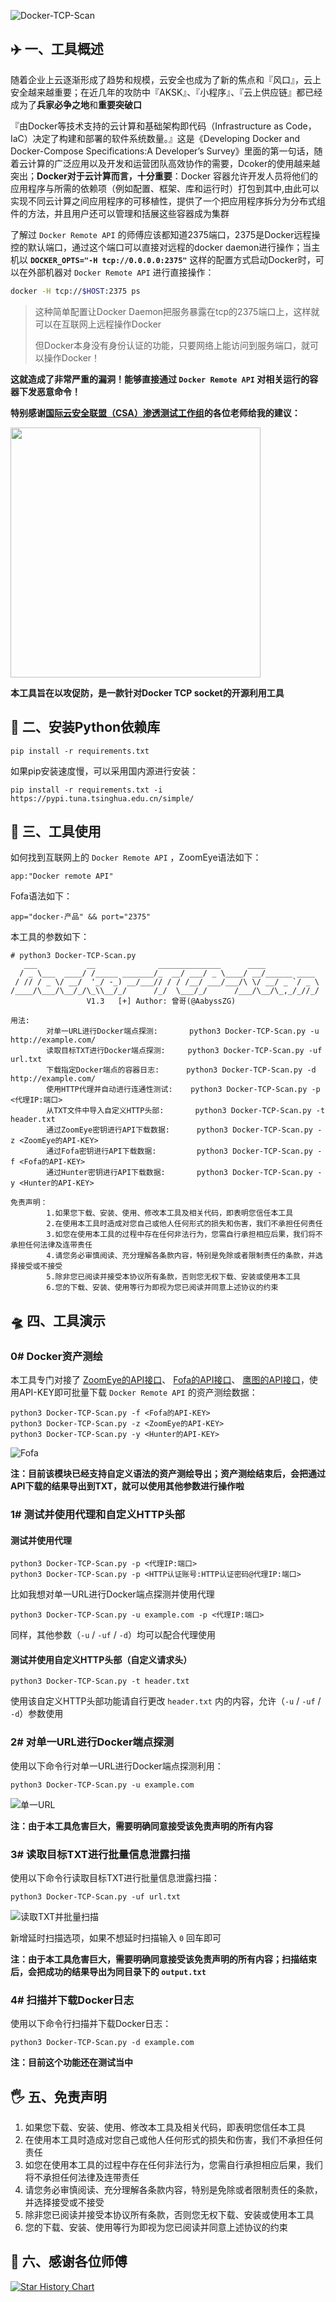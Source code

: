 ![Docker-TCP-Scan](https://socialify.git.ci/AabyssZG/Docker-TCP-Scan/image?description=1&font=Raleway&forks=1&issues=1&language=1&logo=https%3A%2F%2Favatars.githubusercontent.com%2Fu%2F54609266%3Fv%3D4&name=1&owner=1&pattern=Signal&stargazers=1&theme=Dark)

## ✈️ 一、工具概述
随着企业上云逐渐形成了趋势和规模，云安全也成为了新的焦点和『风口』，云上安全越来越重要；在近几年的攻防中『AKSK』、『小程序』、『云上供应链』都已经成为了**兵家必争之地**和**重要突破口**

『由Docker等技术支持的云计算和基础架构即代码（Infrastructure as Code，IaC）决定了构建和部署的软件系统数量。』这是《Developing Docker and Docker-Compose Specifications:A Developer’s Survey》里面的第一句话，随着云计算的广泛应用以及开发和运营团队高效协作的需要，Dcoker的使用越来越突出；**Docker对于云计算而言，十分重要**：Docker 容器允许开发人员将他们的应用程序与所需的依赖项（例如配置、框架、库和运行时）打包到其中,由此可以实现不同云计算之间应用程序的可移植性，提供了一个把应用程序拆分为分布式组件的方法，并且用户还可以管理和括展这些容器成为集群

了解过 `Docker Remote API` 的师傅应该都知道2375端口，2375是Docker远程操控的默认端口，通过这个端口可以直接对远程的docker daemon进行操作；当主机以 **`DOCKER_OPTS="-H tcp://0.0.0.0:2375"`** 这样的配置方式启动Docker时，可以在外部机器对 `Docker Remote API` 进行直接操作：

```bash
docker -H tcp://$HOST:2375 ps
```

> 这种简单配置让Docker Daemon把服务暴露在tcp的2375端口上，这样就可以在互联网上远程操作Docker
>
> 但Docker本身没有身份认证的功能，只要网络上能访问到服务端口，就可以操作Docker！

**这就造成了非常严重的漏洞！能够直接通过 `Docker Remote API` 对相关运行的容器下发恶意命令！**

**特别感谢[国际云安全联盟（CSA）渗透测试工作组](https://www.c-csa.cn)的各位老师给我的建议：**

<img src="https://www.c-csa.cn/u_file/photo/20200609/053979bc45.png" width="400">

**本工具旨在以攻促防，是一款针对Docker TCP socket的开源利用工具**

## 🚨 二、安装Python依赖库
```
pip install -r requirements.txt
```

如果pip安装速度慢，可以采用国内源进行安装：

```
pip install -r requirements.txt -i https://pypi.tuna.tsinghua.edu.cn/simple/
```

## 🐉 三、工具使用

如何找到互联网上的 `Docker Remote API` ，ZoomEye语法如下：

```
app:"Docker remote API"
```

Fofa语法如下：

```
app="docker-产品" && port="2375"
```

本工具的参数如下：

```
# python3 Docker-TCP-Scan.py
   ___           __              ______________      ____
  / _ \___  ____/ /_____ _______/_  __/ ___/ _ \____/ __/______ ____
 / // / _ \/ __/  '_/ -_) __/___// / / /__/ ___/___/\ \/ __/ _ `/ _ \
/____/\___/\__/_/\_\\__/_/      /_/  \___/_/      /___/\__/\_,_/_//_/
                 V1.3   [+] Author: 曾哥(@AabyssZG)

用法:
        对单一URL进行Docker端点探测:       python3 Docker-TCP-Scan.py -u http://example.com/
        读取目标TXT进行Docker端点探测:     python3 Docker-TCP-Scan.py -uf url.txt
        下载指定Docker端点的容器日志:      python3 Docker-TCP-Scan.py -d http://example.com/
        使用HTTP代理并自动进行连通性测试:    python3 Docker-TCP-Scan.py -p <代理IP:端口>
        从TXT文件中导入自定义HTTP头部:       python3 Docker-TCP-Scan.py -t header.txt
        通过ZoomEye密钥进行API下载数据:      python3 Docker-TCP-Scan.py -z <ZoomEye的API-KEY>
        通过Fofa密钥进行API下载数据:         python3 Docker-TCP-Scan.py -f <Fofa的API-KEY>
        通过Hunter密钥进行API下载数据:       python3 Docker-TCP-Scan.py -y <Hunter的API-KEY>

免责声明：
        1.如果您下载、安装、使用、修改本工具及相关代码，即表明您信任本工具
        2.在使用本工具时造成对您自己或他人任何形式的损失和伤害，我们不承担任何责任
        3.如您在使用本工具的过程中存在任何非法行为，您需自行承担相应后果，我们将不承担任何法律及连带责任
        4.请您务必审慎阅读、充分理解各条款内容，特别是免除或者限制责任的条款，并选择接受或不接受
        5.除非您已阅读并接受本协议所有条款，否则您无权下载、安装或使用本工具
        6.您的下载、安装、使用等行为即视为您已阅读并同意上述协议的约束
```

## 🛸 四、工具演示

### 0# Docker资产测绘

本工具专门对接了 [ZoomEye的API接口](https://www.zoomeye.org/doc)、 [Fofa的API接口](https://fofa.info/api)、 [鹰图的API接口](https://hunter.qianxin.com/home/helpCenter?r=5-1-2)，使用API-KEY即可批量下载 `Docker Remote API` 的资产测绘数据：

```
python3 Docker-TCP-Scan.py -f <Fofa的API-KEY>
python3 Docker-TCP-Scan.py -z <ZoomEye的API-KEY>
python3 Docker-TCP-Scan.py -y <Hunter的API-KEY>
```

![Fofa](./pic/Fofa.png)

**注：目前该模块已经支持自定义语法的资产测绘导出；资产测绘结束后，会把通过API下载的结果导出到TXT，就可以使用其他参数进行操作啦**

### 1# 测试并使用代理和自定义HTTP头部

#### 测试并使用代理

```
python3 Docker-TCP-Scan.py -p <代理IP:端口>
python3 Docker-TCP-Scan.py -p <HTTP认证账号:HTTP认证密码@代理IP:端口>
```

比如我想对单一URL进行Docker端点探测并使用代理
```
python3 Docker-TCP-Scan.py -u example.com -p <代理IP:端口>
```
同样，其他参数（`-u` / `-uf` / `-d`）均可以配合代理使用

#### 测试并使用自定义HTTP头部（自定义请求头）

```
python3 Docker-TCP-Scan.py -t header.txt
```

使用该自定义HTTP头部功能请自行更改 `header.txt` 内的内容，允许（`-u` / `-uf` /  `-d`）参数使用

### 2# 对单一URL进行Docker端点探测

使用以下命令行对单一URL进行Docker端点探测利用：

```
python3 Docker-TCP-Scan.py -u example.com
```

![单一URL](./pic/appoint.png)

**注：由于本工具危害巨大，需要明确同意接受该免责声明的所有内容**

### 3# 读取目标TXT进行批量信息泄露扫描

使用以下命令行读取目标TXT进行批量信息泄露扫描：

```
python3 Docker-TCP-Scan.py -uf url.txt
```

![读取TXT并批量扫描](./pic/ergodic.png)

新增延时扫描选项，如果不想延时扫描输入 `0` 回车即可

**注：由于本工具危害巨大，需要明确同意接受该免责声明的所有内容；扫描结束后，会把成功的结果导出为同目录下的 `output.txt`**

### 4# 扫描并下载Docker日志

使用以下命令行扫描并下载Docker日志：

```
python3 Docker-TCP-Scan.py -d example.com
```

**注：目前这个功能还在测试当中**

## 🖐 五、免责声明

1. 如果您下载、安装、使用、修改本工具及相关代码，即表明您信任本工具
2. 在使用本工具时造成对您自己或他人任何形式的损失和伤害，我们不承担任何责任
3. 如您在使用本工具的过程中存在任何非法行为，您需自行承担相应后果，我们将不承担任何法律及连带责任
4. 请您务必审慎阅读、充分理解各条款内容，特别是免除或者限制责任的条款，并选择接受或不接受
5. 除非您已阅读并接受本协议所有条款，否则您无权下载、安装或使用本工具
6. 您的下载、安装、使用等行为即视为您已阅读并同意上述协议的约束

## 🙏 六、感谢各位师傅

[![Star History Chart](https://api.star-history.com/svg?repos=AabyssZG/Docker-TCP-Scan&type=Date)](https://star-history.com/#AabyssZG/Docker-TCP-Scan&Date)
